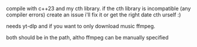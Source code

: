 compile with c++23 and my cth library.
  if the cth library is incompatible (any compiler errors) create an issue i'll fix it or get the right date cth urself :)

needs yt-dlp and if you want to only download music ffmpeg.

both should be in the path, altho ffmpeg can be manually specified
